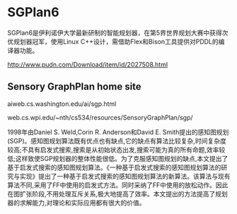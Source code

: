 # SGPlan6


 SGPlan6是伊利诺伊大学最新研制的智能规划器，在第5界世界规划大赛中获得次优规划器冠军，使用Linux C++设计，需借助Flex和Bison工具提供对PDDL的编译器功能。

http://www.pudn.com/Download/item/id/2027508.html


## Sensory GraphPlan home site
aiweb.cs.washington.edu/ai/sgp.html

web.cs.wpi.edu/~nth/cs534/resources/SensoryGraphPlan/sgp/




1998年由Daniel S. Weld,Corin R. Anderson和David E. Smith提出的感知图规划(SGP)。感知图规划算法既有优点也有缺点,它的缺点有算法比较复杂,时间复杂度较高;不具有启发式搜索,搜索是从初始状态出发,搜索可能为真的所有命题,效率较低;这样致使SGP规划器的整体性能很低。为了克服感知图规划的缺点,本文提出了基于启发式搜索的感知图规划算法。《一种基于启发式搜索的感知图规划算法的研究与实现》提出了一种基于启发式搜索的感知图规划算法的新算法。该算法与现有算法不同,采用了FF中使用的启发式方法。同时采纳了FF中使用的放松动作。因此在图扩张阶段,不用处理互斥关系,极大地提高了效率。本文提出的方法提高了规划器的求解能力,对理论和实际应用都有很大的价值。 


